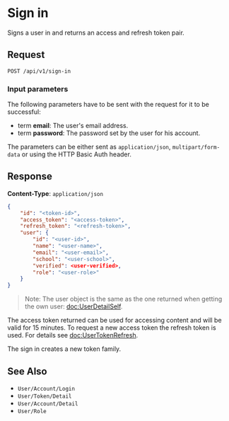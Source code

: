 # Sign in

Signs a user in and returns an access and refresh token pair.

## Request

    POST /api/v1/sign-in

### Input parameters

The following parameters have to be sent with the request for it to be successful:
 
- term **email**: The user's email address.
- term **password**: The password set by the user for his account. 

The parameters can be either sent as `application/json`, `multipart/form-data` or using the HTTP Basic Auth header.

## Response

**Content-Type**: `application/json`

```json
{
    "id": "<token-id>",
    "access_token": "<access-token>",
    "refresh_token": "<refresh-token>",
    "user": {
        "id": "<user-id>",
        "name": "<user-name>",
        "email": "<user-email>",
        "school": "<user-school>",
        "verified": <user-verified>,
        "role": "<user-role>"
    }
}
```

> Note: The user object is the same as the one returned when getting the own user: <doc:UserDetailSelf>.

The access token returned can be used for accessing content and will be valid for 15 minutes. To request a new access token the refresh token is used. For details see <doc:UserTokenRefresh>. 

The sign in creates a new token family.

## See Also

* ``User/Account/Login``
* ``User/Token/Detail``
* ``User/Account/Detail``
* ``User/Role``
